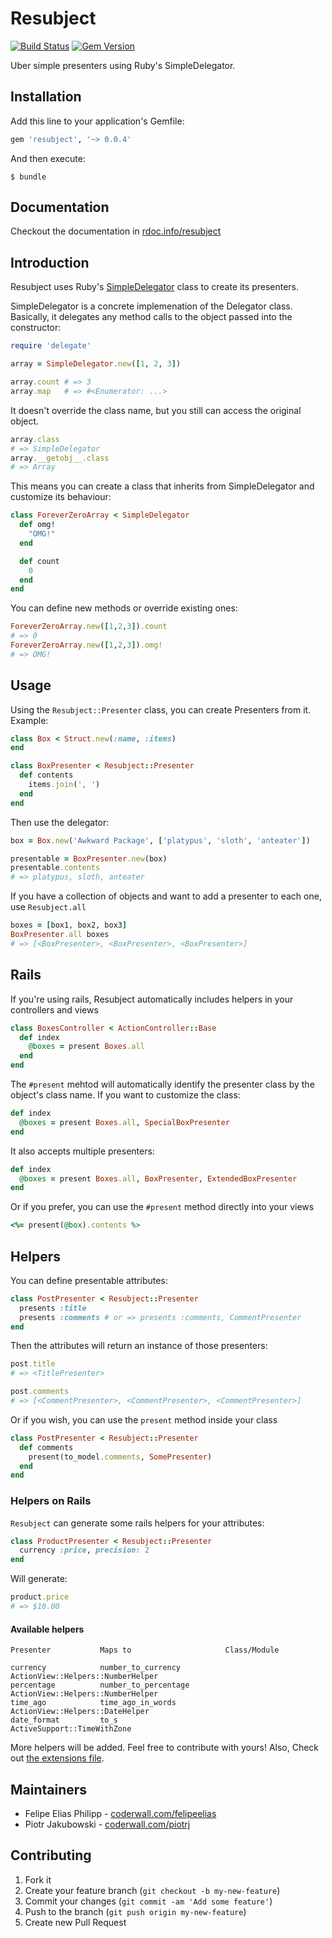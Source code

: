 # Resubject

[![Build Status](https://travis-ci.org/felipeelias/resubject.png?branch=master)](https://travis-ci.org/felipeelias/resubject)
[![Gem Version](https://fury-badge.herokuapp.com/rb/resubject.png)](http://badge.fury.io/rb/resubject)

Uber simple presenters using Ruby's SimpleDelegator.

## Installation

Add this line to your application's Gemfile:

```ruby
gem 'resubject', '~> 0.0.4'
```

And then execute:

    $ bundle

## Documentation

Checkout the documentation in [rdoc.info/resubject](http://rdoc.info/github/felipeelias/resubject/master/frames)

## Introduction

Resubject uses Ruby's [SimpleDelegator](http://apidock.com/ruby/SimpleDelegator) class to create its presenters.

SimpleDelegator is a concrete implemenation of the Delegator class. Basically, it delegates any method calls to the object passed into the constructor:

```ruby
require 'delegate'

array = SimpleDelegator.new([1, 2, 3])

array.count # => 3
array.map   # => #<Enumerator: ...>
```

It doesn't override the class name, but you still can access the original object.

```ruby
array.class
# => SimpleDelegator
array.__getobj__.class
# => Array
```

This means you can create a class that inherits from SimpleDelegator and customize its behaviour:

```ruby
class ForeverZeroArray < SimpleDelegator
  def omg!
    "OMG!"
  end

  def count
    0
  end
end
```

You can define new methods or override existing ones:

```ruby
ForeverZeroArray.new([1,2,3]).count
# => 0
ForeverZeroArray.new([1,2,3]).omg!
# => OMG!
```

## Usage

Using the `Resubject::Presenter` class, you can create Presenters from it. Example:

```ruby
class Box < Struct.new(:name, :items)
end

class BoxPresenter < Resubject::Presenter
  def contents
    items.join(', ')
  end
end
```

Then use the delegator:

```ruby
box = Box.new('Awkward Package', ['platypus', 'sloth', 'anteater'])

presentable = BoxPresenter.new(box)
presentable.contents
# => platypus, sloth, anteater
```

If you have a collection of objects and want to add a presenter to each one, use `Resubject.all`

```ruby
boxes = [box1, box2, box3]
BoxPresenter.all boxes
# => [<BoxPresenter>, <BoxPresenter>, <BoxPresenter>]
```

## Rails

If you're using rails, Resubject automatically includes helpers in your controllers and views

```ruby
class BoxesController < ActionController::Base
  def index
    @boxes = present Boxes.all
  end
end
```

The `#present` mehtod will automatically identify the presenter class by the object's class name. If you want to customize the class:

```ruby
def index
  @boxes = present Boxes.all, SpecialBoxPresenter
end
```

It also accepts multiple presenters:

```ruby
def index
  @boxes = present Boxes.all, BoxPresenter, ExtendedBoxPresenter
end
```

Or if you prefer, you can use the `#present` method directly into your views

```ruby
<%= present(@box).contents %>
```

## Helpers

You can define presentable attributes:

```ruby
class PostPresenter < Resubject::Presenter
  presents :title
  presents :comments # or => presents :comments, CommentPresenter
end
```

Then the attributes will return an instance of those presenters:

```ruby
post.title
# => <TitlePresenter>

post.comments
# => [<CommentPresenter>, <CommentPresenter>, <CommentPresenter>]
```

Or if you wish, you can use the `present` method inside your class

```ruby
class PostPresenter < Resubject::Presenter
  def comments
    present(to_model.comments, SomePresenter)
  end
end
```

### Helpers on Rails

`Resubject` can generate some rails helpers for your attributes:

```ruby
class ProductPresenter < Resubject::Presenter
  currency :price, precision: 2
end
```

Will generate:

```ruby
product.price
# => $10.00
```

#### Available helpers

```text
Presenter           Maps to                     Class/Module

currency            number_to_currency          ActionView::Helpers::NumberHelper
percentage          number_to_percentage        ActionView::Helpers::NumberHelper
time_ago            time_ago_in_words           ActionView::Helpers::DateHelper
date_format         to_s                        ActiveSupport::TimeWithZone
```

More helpers will be added. Feel free to contribute with yours! Also, Check out [the extensions file](https://github.com/felipeelias/resubject/blob/master/lib/resubject/rails/extensions.rb).

## Maintainers

- Felipe Elias Philipp - [coderwall.com/felipeelias](http://coderwall.com/felipeelias)
- Piotr Jakubowski - [coderwall.com/piotrj](http://coderwall.com/piotrj)

## Contributing

1. Fork it
2. Create your feature branch (`git checkout -b my-new-feature`)
3. Commit your changes (`git commit -am 'Add some feature'`)
4. Push to the branch (`git push origin my-new-feature`)
5. Create new Pull Request
